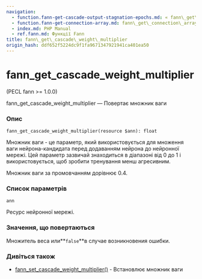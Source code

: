 ```yaml
---
navigation:
  - function.fann-get-cascade-output-stagnation-epochs.md: « fann\_get\_cascade\_output\_stagnation\_epochs
  - function.fann-get-connection-array.md: fann\_get\_connection\_array »
  - index.md: PHP Manual
  - ref.fann.md: Функції Fann
title: fann\_get\_cascade\_weight\_multiplier
origin_hash: ddf652f5224dc9f1fa9671347921941ca401ea50
---
```

# fann\_get\_cascade\_weight\_multiplier

(PECL fann >= 1.0.0)

fann\_get\_cascade\_weight\_multiplier — Повертає множник ваги

### Опис

```methodsynopsis
fann_get_cascade_weight_multiplier(resource $ann): float
```

Множник ваги - це параметр, який використовується для множення ваги нейрона-кандидата перед додаванням нейрона до нейронної мережі. Цей параметр зазвичай знаходиться в діапазоні від 0 до 1 і використовується, щоб зробити тренування менш агресивним.

Множник ваги за промовчанням дорівнює 0.4.

### Список параметрів

`ann`

Ресурс нейронної мережі.

### Значення, що повертаються

Множитель веса или\*\*`false`\*\*в случае возникновения ошибки.

### Дивіться також

-   [fann\_set\_cascade\_weight\_multiplier()](function.fann-set-cascade-weight-multiplier.md) \- Встановлює множник ваги
